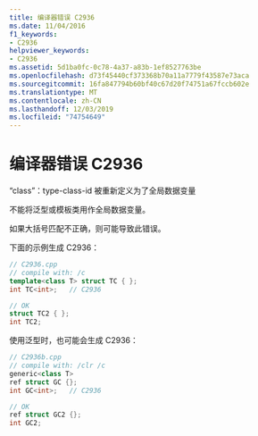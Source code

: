 ```yaml
---
title: 编译器错误 C2936
ms.date: 11/04/2016
f1_keywords:
- C2936
helpviewer_keywords:
- C2936
ms.assetid: 5d1ba0fc-0c78-4a37-a83b-1ef8527763be
ms.openlocfilehash: d73f45440cf373368b70a11a7779f43587e73aca
ms.sourcegitcommit: 16fa847794b60bf40c67d20f74751a67fccb602e
ms.translationtype: MT
ms.contentlocale: zh-CN
ms.lasthandoff: 12/03/2019
ms.locfileid: "74754649"
---
```

# <a name="compiler-error-c2936"></a>编译器错误 C2936

“class”：type-class-id 被重新定义为了全局数据变量

不能将泛型或模板类用作全局数据变量。

如果大括号匹配不正确，则可能导致此错误。

下面的示例生成 C2936：

```cpp
// C2936.cpp
// compile with: /c
template<class T> struct TC { };
int TC<int>;   // C2936

// OK
struct TC2 { };
int TC2;
```

使用泛型时，也可能会生成 C2936：

```cpp
// C2936b.cpp
// compile with: /clr /c
generic<class T>
ref struct GC {};
int GC<int>;   // C2936

// OK
ref struct GC2 {};
int GC2;
```
